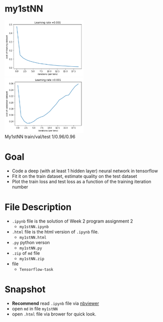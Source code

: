 # my1stNN

<div>
  <div width=30%>
    <img src="images/train.png" width=50% />
  </div>
  <div width=30%>
    <img src="images/validation.png" width=50% />
  </div>
</div>
My1stNN train/val/test 1/0.96/0.96

# Goal
- Code a deep (with at least 1 hidden layer) neural network in tensorflow
- Fit it on the train dataset, estimate quality on the test dataset
- Plot the train loss and test loss as a function of the training iteration number

# File Description
- `.ipynb` file is the solution of Week 2 program assignment 2
  - `my1stNN.ipynb`
- `.html` file is the html version of `.ipynb` file.
  - `my1stNN.html`
- `.py` python verson
  - `my1stNN.py`
- `.zip` of `md` file
  - `my1stNN.zip`
- file
  - `Tensorflow-task`
# Snapshot
- **Recommend** read `.ipynb` file via [nbviewer](https://nbviewer.jupyter.org/)
- open `md` in file `my1stNN`
- open `.html` file via brower for quick look.



